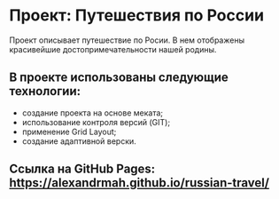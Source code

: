 # Проект: Путешествия по России

Проект описывает путешествие по Росии. В нем отображены красивейшие достопримечательности нашей родины. 

## В проекте использованы следующие технологии:
* создание проекта на основе меката;
* использование контроля версий (GIT);
* применение Grid Layout;
* создание адаптивной верски.

## Ссылка на GitHub Pages: https://alexandrmah.github.io/russian-travel/
